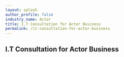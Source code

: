 ```yaml
---
layout: splash 
author_profile: false 
industry_name: Actor
title: I.T Consultation for Actor Business
permalink: /it-consultation-for-actor-business
---
```


## I.T Consultation for Actor Business